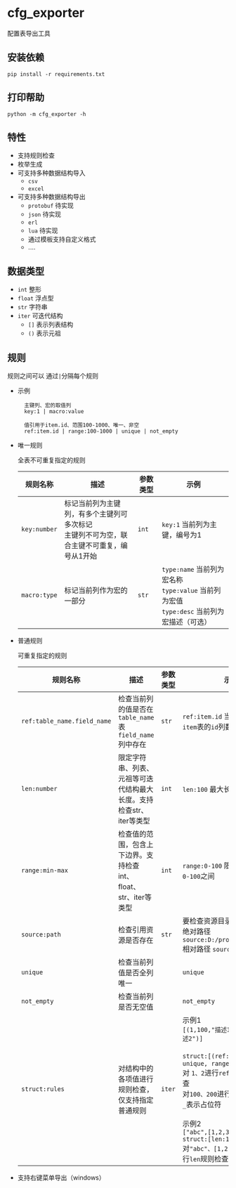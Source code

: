 # cfg_exporter
配置表导出工具

安装依赖
------
    pip install -r requirements.txt

打印帮助
------
    python -m cfg_exporter -h

特性
----
* 支持规则检查
* 枚举生成
* 可支持多种数据结构导入
    * `csv`
    * `excel`
* 可支持多种数据结构导出
    * `protobuf` 待实现
    * `json` 待实现
    * `erl` 
    * `lua` 待实现
    * 通过模板支持自定义格式
    * ....

数据类型
----
* `int` 整形
* `float` 浮点型
* `str` 字符串
* `iter` 可迭代结构
    * `[]` 表示列表结构
    * `()` 表示元祖

规则
---
规则之间可以 通过`|`分隔每个规则

* 示例

        主键列、宏的取值列
        key:1 | macro:value
        
        值引用于item.id、范围100-1000、唯一、非空
        ref:item.id | range:100-1000 | unique | not_empty

* 唯一规则

    全表不可重复指定的规则
    
    | 规则名称 | 描述 | 参数类型 | 示例 |
    | ------- | ----|  ------ | --- |
    | `key:number` | 标记当前列为主键列，有多个主键列可多次标记<br/>主键列不可为空，联合主键不可重复，编号从1开始 | `int` | `key:1` 当前列为主键，编号为1 |
    | `macro:type` | 标记当前列作为宏的一部分                                     | `str` | `type:name` 当前列为宏名称<br/>`type:value` 当前列为宏值<br/>`type:desc` 当前列为宏描述（可选） |
    
* 普通规则

  可重复指定的规则

  | 规则名称                      | 描述                                                      | 参数类型 | 示例                                                                                         |
  | --------------------------- | --------------------------------------------------------- | -------- | ----------------------------------------------------------------------------------------- |
  | `ref:table_name.field_name` | 检查当前列的值是否在`table_name` 表 `field_name` 列中存在       | `str`    | `ref:item.id` 当前列值引用自`item`表的`id`列数据                                               |
  | `len:number`                | 限定字符串、列表、元祖等可迭代结构最大长度。支持检查str、iter等类型   | `int`    | `len:100` 最大长度为`100`                                                                   |
  | `range:min-max`             | 检查值的范围，包含上下边界。支持检查int、float、str、iter等类型     | `int`    | `range:0-100` 限定取值范围在`0-100`之间                                                      |
  | `source:path`               | 检查引用资源是否存在                                          | `str`    | 要检查资源目录的路径<br/>绝对路径`source:D:/project/source/ui`<br/>相对路径 `source:source/ui`   |
  | `unique`                    | 检查当前列值是否全列唯一                                       |          | `unique`                                                                                  |
  | `not_empty`                 | 检查当前列是否无空值                                          |          | `not_empty`                                                                               |
  | `struct:rules`              | 对结构中的各项值进行规则检查，仅支持指定普通规则                    | `iter`   | 示例1<br/>`[(1,100,"描述1"),(2,200,"描述2")]`<br/><br/>`struct:[(ref:item.id｜unique, range:0-10000, _)]`<br/>对 `1、2`进行`ref`、`unique`规则检查<br/>对`100、200`进行`range`规则检查<br/>`_`表示占位符<br/><br/>示例2<br/>`["abc",[1,2,3],(4,5,6)]`<br/>`struct:[len:10]`<br/>对`"abc"、[1,2,3]、(4,5,6)` 进行`len`规则检查 |

- 支持右键菜单导出（windows）


